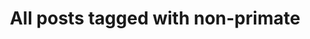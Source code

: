 ---
layout: tag
title: "All posts tagged with non-primate"
permalink: /weblog/tags/non-primate/
taxonomy: non-primate
---